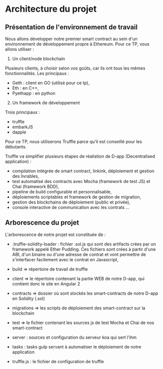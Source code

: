 # Architecture du projet
## Présentation  de l'environnement de travail
Nous allons développer notre premier smart contract au sein d'un environnement de développement propre à Ethereum.
Pour ce TP, vous allons utiliser  :

1. Un client/node blockchain

  Plusieurs clients, à choisir selon vos goûts, car ils ont tous les mêmes fonctionnalités. Les principaux :

  * Geth : client en GO (utilisé pour ce tp),
  * Eth : en C++,
  * Pyethapp : en python


2. Un framework de développement

  Trois principaux :

  * truffle
  * embarkJS
  * dapple

  Pour ce TP, nous utiliserons Truffle parce qu'il est conseillé pour les débutants.

  Truffle va simplifier plusieurs étapes de réalistion de D-app (Decentralised application) :
  - compilation intégrée de smart contract, linkink, déploiement et gestion des livrables,
  - test automatisé des contracts avec Mocha (framework de test JS) et Chai (framework BDD),
  - pipeline de build configurable et personnalisable,
  - déploiements scriptables et framework de gestion de migration,
  - gestion des blockchains de déploiement (public et privée),
  - console interactive de communication avec les contrats ...

## Arborescence du projet

L'arborescence de notre projet est constituée de :

- .truffle-solidity-loader : fichier .sol.js qui sont des artifacts crées par un framework appelé Ether Pudding. Ces fichiers sont crées à partir d'une ABI, d'un binaire ou d'une adresse de contrat et vont permettre de s'interfacer facilement avec le contrat en Javascript,

- build => répertoire de travail de truffle

- client => le répertoire contenant la partie WEB de notre D-app, qui contient donc le site en Angular 2

- contracts => dossier où sont stockés les smart-contracts de notre D-app en Solidity (.sol)

- migrations => les scripts de déploiement des smart-contract sur la blockchain

- test => le fichier contenant les sources js de test Mocha et Chai de nos smart-contract

- server : sources et configuration du serveur koa qui sert l'ihm

- tasks : tasks gulp servant à automatiser le déploiement de notre application

- truffle.js : le fichier de configuration de truffle

